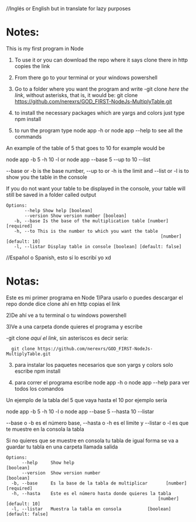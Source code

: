 //Inglés or English but in translate for lazy purposes
# Notes:
This is my first program in Node
1) To use it or you can download the repo where it says clone there in http copies the link
2) From there go to your terminal or your windows powershell
3) Go to a folder where you want the program and write
-git clone *here the link*, without asterisks, that is, it would be:
       git clone https://github.com/nerexrs/GOD_FIRST-NodeJs-MultiplyTable.git
3) to install the necessary packages which are yargs and colors just type npm install

4) to run the program type node app -h or node app --help to see all the commands

An example of the table of 5 that goes to 10 for example would be

node app -b 5 -h 10 -l or node app --base 5 --up to 10 --list

--base or -b is the base number, --up to or -h is the limit and --list or -l is to show you the table in the console

If you do not want your table to be displayed in the console, your table will still be saved in a folder called output

```
Options:
       --help Show help [boolean]
       --version Show version number [boolean]
   -b, --base Is the base of the multiplication table [number] [required]
   -h, --to This is the number to which you want the table
                                                           [number] [default: 10]
   -l, --listar Display table in console [boolean] [default: false]
```
//Español o Spanish, esto sí lo escribí yo xd
# Notas:
Este es mi primer programa en Node
1)Para usarlo o puedes descargar el repo donde dice clone ahí en http copias el link

2)De ahí ve a tu terminal o tu windows powershell 

3)Ve a una carpeta donde quieres el programa y escribe

-git clone *aquí el link*, sin asteriscos es decir sería:

      git clone https://github.com/nerexrs/GOD_FIRST-NodeJs-MultiplyTable.git
      
3) para instalar los paquetes necesarios que son yargs y colors solo escribe npm install

4) para correr el programa escribe node app -h o node app --help para ver todos los comandos

Un ejemplo de la tabla del 5 que vaya hasta el 10 por ejemplo sería

node app -b 5 -h 10 -l o node app --base 5 --hasta 10 --listar

--base o -b es el número base, --hasta o -h es el limite y --listar o -l es que te muestre en la consola la tabla

Si no quieres que se muestre en consola tu tabla de igual forma se va a guardar tu tabla en una carpeta llamada salida

```
Options:
      --help     Show help                                             [boolean]
      --version  Show version number                                   [boolean]
  -b, --base     Es la base de la tabla de multiplicar       [number] [required]
  -h, --hasta    Este es el número hasta donde quieres la tabla
                                                          [number] [default: 10]
  -l, --listar   Muestra la tabla en consola          [boolean] [default: false]
```
